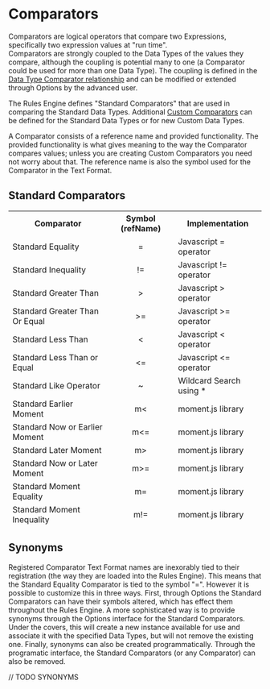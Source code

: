 # Comparators

Comparators are logical operators that compare two Expressions, specifically two expression values at "run time".  
Comparators are strongly coupled to the Data Types of the values they compare, although the coupling is potential 
many to one (a Comparator could be used for more than one Data Type).  The coupling is defined in the [Data Type 
Comparator relationship](../data-type-comparator/DataTypeComparator.md) and can be modified or extended through Options 
by the advanced user.

The Rules Engine defines "Standard Comparators" that are used in comparing the Standard Data Types.  Additional 
[Custom Comparators](../../Customizing.md) can be defined for the Standard Data Types or for new Custom Data Types.

A Comparator consists of a reference name and provided functionality.  The provided functionality is what gives 
meaning to the way the Comparator compares values; unless you are creating Custom Comparators you need not worry 
about that.  The reference name is also the symbol used for the Comparator in the Text Format.



## Standard Comparators

<table>
<thead>
    <tr><th>Comparator</th><th>Symbol (refName)</th><th>Implementation</th></tr>
    <tr><td>Standard Equality</td><td style="text-align: center">=</td><td>Javascript = operator</td></tr>
    <tr><td>Standard Inequality</td><td style="text-align: center">!=</td><td>Javascript != operator</td></tr>
    <tr><td>Standard Greater Than</td><td style="text-align: center">&gt;</td><td>Javascript > operator</td></tr>
    <tr><td>Standard Greater Than Or Equal</td><td style="text-align: center">&gt;=</td><td>Javascript >= 
operator</td></tr>
    <tr><td>Standard Less Than</td><td style="text-align: center">&lt;</td><td>Javascript < operator</td></tr>
    <tr><td>Standard Less Than or Equal</td><td style="text-align: center">&lt;=</td><td>Javascript <= 
operator</td></tr>
    <tr><td>Standard Like Operator</td><td style="text-align: center">~</td><td>Wildcard Search using *</td></tr>
    <tr><td>Standard Earlier Moment</td><td style="text-align: center">m&lt;</td><td>moment.js library</td></tr>
    <tr><td>Standard Now or Earlier Moment</td><td style="text-align: center">m&lt;=</td><td>moment.js library</td></tr>
    <tr><td>Standard Later Moment</td><td style="text-align: center">m&gt;</td><td>moment.js library</td></tr>
    <tr><td>Standard Now or Later Moment</td><td style="text-align: center">m&gt;=</td><td>moment.js library</td></tr>
    <tr><td>Standard Moment Equality</td><td style="text-align: center">m=</td><td>moment.js library</td></tr>
    <tr><td>Standard Moment Inequality</td><td style="text-align: center">m!=</td><td>moment.js library</td></tr>
</thead>
</table>

## Synonyms

Registered Comparator Text Format names are inexorably tied to their registration (the way they are loaded into the 
Rules Engine).  This means that the Standard Equality Comparator is tied to the symbol "=".  However it is possible 
to customize this in three ways.  First, through Options the Standard Comparators can have their symbols altered, 
which has effect them throughout the Rules Engine.  A more sophisticated way is to provide synonyms through the 
Options interface for the Standard Comparators.  Under the covers, this will create a new instance available for use 
and associate it with the specified Data Types, but will not remove the existing one.  Finally, synonyms can also be 
created programmatically.  Through the programatic interface, the Standard Comparators (or any Comparator) can also 
be removed.

// TODO SYNONYMS


